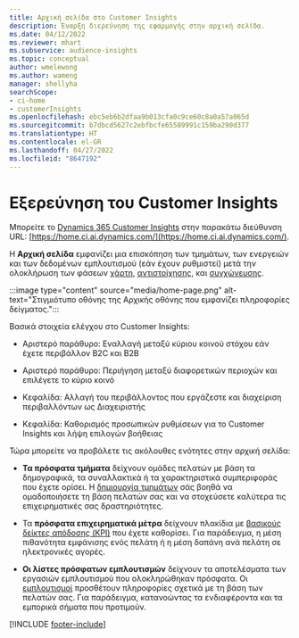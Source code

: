 ```yaml
---
title: Αρχική σελίδα στο Customer Insights
description: Έναρξη διερεύνηση της εφαρμογής στην αρχική σελίδα.
ms.date: 04/12/2022
ms.reviewer: mhart
ms.subservice: audience-insights
ms.topic: conceptual
author: wmelewong
ms.author: wameng
manager: shellyha
searchScope:
- ci-home
- customerInsights
ms.openlocfilehash: ebc5eb6b2dfaa9b013cfa0c9ce60c8a0a57a065d
ms.sourcegitcommit: b7dbcd5627c2ebfbcfe65589991c159ba290d377
ms.translationtype: HT
ms.contentlocale: el-GR
ms.lasthandoff: 04/27/2022
ms.locfileid: "8647192"
---
```

# <a name="explore-customer-insights"></a>Εξερεύνηση του Customer Insights

Μπορείτε το [Dynamics 365 Customer Insights](https://home.ci.ai.dynamics.com/) στην παρακάτω διεύθυνση URL: [https://home.ci.ai.dynamics.com/](https://home.ci.ai.dynamics.com/).

Η **Αρχική σελίδα** εμφανίζει μια επισκόπηση των τμημάτων, των ενεργειών και των δεδομένων εμπλουτισμού (εάν έχουν ρυθμιστεί) μετά την ολοκλήρωση των φάσεων [χάρτη](map-entities.md), [αντιστοίχησης](match-entities.md), και [συγχώνευσης](merge-entities.md).

:::image type="content" source="media/home-page.png" alt-text="Στιγμιότυπο οθόνης της Αρχικής οθόνης που εμφανίζει πληροφορίες δείγματος.":::

Βασικά στοιχεία ελέγχου στο Customer Insights:

- Αριστερό παράθυρο: Εναλλαγή μεταξύ κύριου κοινού στόχου εάν έχετε περιβάλλον B2C και B2B

- Αριστερό παράθυρο: Περιήγηση μεταξύ διαφορετικών περιοχών και επιλέγετε το κύριο κοινό

- Κεφαλίδα: Αλλαγή του περιβάλλοντος που εργάζεστε και διαχείριση περιβαλλόντων ως Διαχειριστής

- Κεφαλίδα: Καθορισμός προσωπικών ρυθμίσεων για το Customer Insights και λήψη επιλογών βοήθειας

Τώρα μπορείτε να προβάλετε τις ακόλουθες ενότητες στην αρχική σελίδα:

- **Τα πρόσφατα τμήματα** δείχνουν ομάδες πελατών με βάση τα δημογραφικά, τα συναλλακτικά ή τα χαρακτηριστικά συμπεριφοράς που έχετε ορίσει. Η [δημιουργία τμημάτων](segments.md) σάς βοηθά να ομαδοποιήσετε τη βάση πελατών σας και να στοχεύσετε καλύτερα τις επιχειρηματικές σας δραστηριότητες.

- Τα **πρόσφατα επιχειρηματικά μέτρα** δείχνουν πλακίδια με [βασικούς δείκτες απόδοσης (KPI)](measures.md) που έχετε καθορίσει. Για παράδειγμα, η μέση πιθανότητα εμφάνισης ενός πελάτη ή η μέση δαπάνη ανά πελάτη σε ηλεκτρονικές αγορές.

- **Οι λίστες πρόσφατων εμπλουτισμών** δείχνουν τα αποτελέσματα των εργασιών εμπλουτισμού που ολοκληρώθηκαν πρόσφατα. Οι [εμπλουτισμοί](enrichment-hub.md) προσθέτουν πληροφορίες σχετικά με τη βάση των πελατών σας. Για παράδειγμα, κατανοώντας τα ενδιαφέροντα και τα εμπορικά σήματα που προτιμούν.


[!INCLUDE [footer-include](includes/footer-banner.md)]

